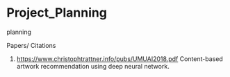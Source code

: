 # Project_Planning
planning

Papers/ Citations

1. https://www.christophtrattner.info/pubs/UMUAI2018.pdf
Content-based artwork recommendation using deep neural network.

